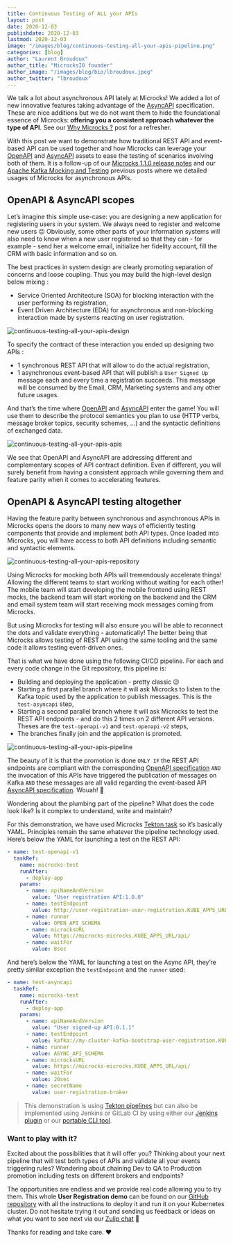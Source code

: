```yaml
---
title: Continuous Testing of ALL your APIs
layout: post
date: 2020-12-03
publishdate: 2020-12-03
lastmod: 2020-12-03
image: "/images/blog/continuous-testing-all-your-apis-pipeline.png"
categories: [blog]
author: "Laurent Broudoux"
author_title: "MicrocksIO founder"
author_image: "/images/blog/bio/lbroudoux.jpeg"
author_twitter: "lbroudoux"
---
```


We talk a lot about asynchronous API lately at Microcks! We added a lot of new innovative features taking advantage of the [AsyncAPI](https://www.asyncapi.com/) specification. These are nice additions but we do not want them to hide the foundational essence of Microcks: **offering you a consistent approach whatever the type of API**. See our [Why Microcks ?](https://microcks.io/blog/why-microcks/) post for a refresher. 

With this post we want to demonstrate how traditional REST API and event-based API can be used together and how Microcks can leverage your [OpenAPI](https://www.openapis.org/) and [AsyncAPI](https://www.asyncapi.com/) assets to ease the testing of scenarios involving both of them. It is a follow-up of our [Microcks 1.1.0 release notes](https://microcks.io/blog/microcks-1.1.0-release/) and our [Apache Kafka Mocking and Testing](https://microcks.io/blog/apache-kafka-mocking-testing/) previous posts where we detailed usages of Microcks for asynchronous APIs.

## OpenAPI & AsyncAPI scopes

Let’s imagine this simple use-case: you are designing a new application for registering users in your system. We always need to register and welcome new users 😉 Obviously, some other parts of your information systems will also need to know when a new user registered so that they can - for example - send her a welcome email, initialize her fidelity account, fill the CRM with basic information and so on.

The best practices in system design are clearly promoting separation of concerns and loose coupling. Thus you may build the high-level design below mixing :

* Service Oriented Architecture (SOA) for blocking interaction with the user performing its registration,
* Event Driven Architecture (EDA) for asynchronous and non-blocking interaction made by systems reacting on user registration.

![continuous-testing-all-your-apis-design](/images/blog/continuous-testing-all-your-apis-design.png)

To specify the contract of these interaction you ended up designing two APIs :

* 1 synchronous REST API that will allow to do the actual registration, 
* 1 asynchronous event-based API that will publish a `User Signed Up` message each and every time a registration succeeds. This message will be consumed by the Email, CRM, Marketing systems and any other future usages.

And that’s the time where [OpenAPI](https://www.openapis.org/) and [AsyncAPI](https://www.asyncapi.com/) enter the game! You will use them to describe the protocol semantics you plan to use (HTTP verbs, message broker topics, security schemes, ...) and the syntactic definitions of exchanged data.

![continuous-testing-all-your-apis-apis](/images/blog/continuous-testing-all-your-apis-apis.png)

We see that OpenAPI and AsyncAPI are addressing different and complementary scopes of API contract definition. Even if different, you will surely benefit from having a consistent approach while governing them and feature parity when it comes to accelerating features.

## OpenAPI & AsyncAPI testing altogether

Having the feature parity between synchronous and asynchronous APIs in Microcks opens the doors to many new ways of efficiently testing components that provide and implement both API types. Once loaded into Microcks, you will have access to both API definitions including semantic and syntactic elements.

![continuous-testing-all-your-apis-repository](/images/blog/continuous-testing-all-your-apis-repository.png)

Using Microcks for mocking both APIs will tremendously accelerate things! Allowing the different teams to start working without waiting for each other! The mobile team will start developing the mobile frontend using REST mocks, the backend team will start working on the backend and the CRM and email system team will start receiving mock messages coming from Microcks.

But using Microcks for testing will also ensure you will be able to reconnect the dots and validate everything - automatically! The better being that Microcks allows testing of REST API using the same tooling and the same code it allows testing event-driven ones.

That is what we have done using the following CI/CD pipeline. For each and every code change in the Git repository, this pipeline is:

* Building and deploying the application - pretty classic 😉
* Starting a first parallel branch where it will ask Microcks to listen to the Kafka topic used by the application to publish messages. This is the `test-asyncapi` step,
* Starting a second parallel branch where it will ask Microcks to test the REST API endpoints - and do this 2 times on 2 different API versions. Theses are the `test-openapi-v1` and `test-openapi-v2` steps,
* The branches finally join and the application is promoted.

![continuous-testing-all-your-apis-pipeline](/images/blog/continuous-testing-all-your-apis-pipeline.png)

The beauty of it is that the promotion is done `ONLY IF` the REST API endpoints are compliant with the corresponding [OpenAPI specification](https://swagger.io/specification/) `AND` the invocation of this APIs have triggered the publication of messages on Kafka `AND` these messages are all valid regarding the event-based API [AsyncAPI specification](https://www.asyncapi.com/docs/specifications/2.0.0). Wouah! 🎉

Wondering about the plumbing part of the pipeline? What does the code look like? Is it complex to understand, write and maintain?

For this demonstration, we have used Microcks [Tekton task](https://microcks.io/documentation/automating/tekton/) so it’s basically YAML. Principles remain the same whatever the pipeline technology used. Here’s below the YAML for launching a test on the REST API:

```yaml
- name: test-openapi-v1
  taskRef:
    name: microcks-test
    runAfter:
      - deploy-app
    params:
      - name: apiNameAndVersion
        value: "User registration API:1.0.0"
      - name: testEndpoint
        value: http://user-registration-user-registration.KUBE_APPS_URL
      - name: runner
        value: OPEN_API_SCHEMA
      - name: microcksURL
        value: https://microcks-microcks.KUBE_APPS_URL/api/
      - name: waitFor
        value: 8sec
```

And here’s below the YAML for launching a test on the Async API, they’re pretty similar exception the `testEndpoint` and the `runner` used:

```yaml
- name: test-asyncapi
  taskRef:
    name: microcks-test
    runAfter:
      - deploy-app
    params:
      - name: apiNameAndVersion
        value: "User signed-up API:0.1.1"
      - name: testEndpoint
        value: kafka://my-cluster-kafka-bootstrap-user-registration.KUBE_APPS_URL:443/user-signed-up
      - name: runner
        value: ASYNC_API_SCHEMA
      - name: microcksURL
        value: https://microcks-microcks.KUBE_APPS_URL/api/
      - name: waitFor
        value: 20sec
      - name: secretName
        value: user-registration-broker
```

> This demonstration is using [Tekton pipelines](https://tekton.dev/) but can also be implemented using Jenkins or GitLab CI by using either our [Jenkins plugin](https://microcks.io/documentation/automating/jenkins/) or our [portable CLI tool](https://microcks.io/documentation/automating/cli/).

### Want to play with it?

Excited about the possibilities that it will offer you? Thinking about your next pipeline that will test both types of APIs and validate all your events triggering rules? Wondering about chaining Dev to QA to Production promotion including tests on different brokers and endpoints?

The opportunities are endless and we provide real code allowing you to try them. This whole **User Registration demo** can be found on our [GitHub repository](https://github.com/microcks/api-lifecycle/tree/master/user-registration-demo) with all the instructions to deploy it and run it on your Kubernetes cluster. Do not hesitate trying it out and sending us feedback or ideas on what you want to see next via our [Zulip chat](https://microcksio.zulipchat.com) 🐙

Thanks for reading and take care. ❤️
